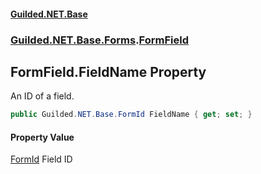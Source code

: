 #### [Guilded.NET.Base](Guilded_NET_Base.md 'Guilded.NET.Base')
### [Guilded.NET.Base.Forms](Guilded_NET_Base.md#Guilded_NET_Base_Forms 'Guilded.NET.Base.Forms').[FormField](FormField.md 'Guilded.NET.Base.Forms.FormField')
## FormField.FieldName Property
An ID of a field.  
```csharp
public Guilded.NET.Base.FormId FieldName { get; set; }
```
#### Property Value
[FormId](FormId.md 'Guilded.NET.Base.FormId')
Field ID
